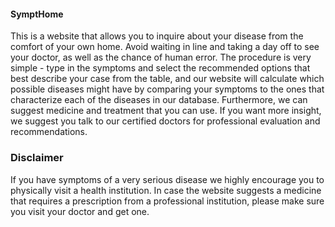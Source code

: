 #### SymptHome

This is a website that allows you to inquire about your disease from the comfort of your own home.
Avoid waiting in line and taking a day off to see your doctor, as well as the chance of human error.
The procedure is very simple - type in the symptoms and select the recommended options that best
describe your case from the table, and our website will calculate which possible diseases might have
by comparing your symptoms to the ones that characterize each of the diseases in our
database. Furthermore, we can suggest medicine and treatment that you can use.
If you want more insight, we suggest you talk to our certified doctors for professional evaluation
and recommendations. 

### Disclaimer
If you have symptoms of a very serious disease we highly encourage
you to physically visit a health institution. In case the website suggests a medicine that requires
a prescription from a professional institution, please make sure you visit your doctor and get one.

